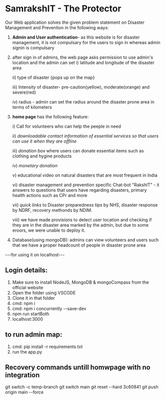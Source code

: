 # SamrakshIT - The Protector

Our Web application solves the given problem statement on Disaster Management and Prevention in the following ways:
1. **Admin and User authentication**- as this website is for disaster management, it is not compulsary for the users to sign in whereas admin signin is compulsary
2. after sign in of admins, the web page asks permission to use admin's location and the admin can set
   i) latitude and longitude of the disaster area
   
   ii) type of disaster {pops up on the map}
   
   iii) Intensity of disaster- pre-caution(yellow), moderate(orange) and severe(red)
   
   iv) radius - admin can set the radius around the disaster prone area in terms of kilometers
   
4. **home page** has the following feature:
   
   i) Call for volunteers who can help the peeple in need
   
   ii) *downloadable contact information of essential services so that users can use it when they are offline*
   
   iii) *donation box* where users can donate essential items such as clothing and hygine products
   
   iv) *monetary donation*
   
   v) educational video on natural disasters that are most frequent in India
   
   vi) disaster management and prevention specific Chat-bot "RakshIT" - it answers to questions that users have regarding disasters, primary health actions such as CPr and          more
   
   vii) *quick links* to Disaster preparedness tips by NHS, disaster response by NDRF, recovery methonds by NDIM.
   
   viii) we have made provisions to detect user location and checking if they are in the disaster area marked by the admin, but due to some eroors, we were unable to deploy 
         it.
   
3. Database(using mongoDB): admins can view volunteers and users such that we have a proper headcount of people in disaster prone area
   

---for using it on localhost---
## Login details:
1) Make sure to install NodeJS, MongoDB & mongoCompass from the official website
2) Open the folder using VSCODE
3) Clone it in that folder
4) cmd: npm i
5) cmd: npm i concurrently --save-dev
6) npm run startBoth
7) localhost:3000

## to run admin map: 
1) cmd: pip install -r requirements.txt
2) run the app.py

## Recovery commands untill homwpage with no integration
git switch -c temp-branch
git switch main
git reset --hard 3c60841
git push origin main --force
